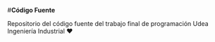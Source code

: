 #**Código Fuente**

Repositorio del código fuente del trabajo final de programación Udea Ingeniería Industrial ❤

